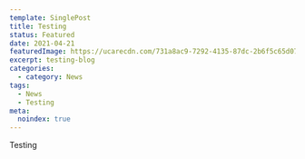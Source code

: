 ```yaml
---
template: SinglePost
title: Testing
status: Featured
date: 2021-04-21
featuredImage: https://ucarecdn.com/731a8ac9-7292-4135-87dc-2b6f5c65d07b/
excerpt: testing-blog
categories:
  - category: News
tags:
  - News
  - Testing
meta:
  noindex: true
---
```

Testing